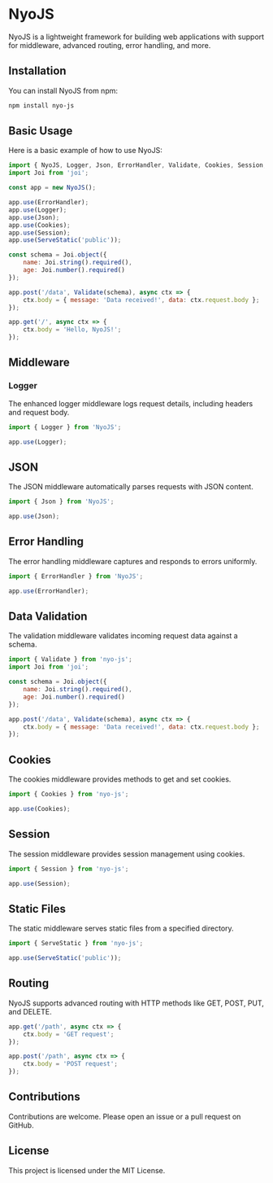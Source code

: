 # NyoJS

NyoJS is a lightweight framework for building web applications with support for middleware, advanced routing, error handling, and more.

## Installation

You can install NyoJS from npm:

```sh
npm install nyo-js
```

## Basic Usage

Here is a basic example of how to use NyoJS:

```javascript
import { NyoJS, Logger, Json, ErrorHandler, Validate, Cookies, Session, ServeStatic } from 'nyo-js';
import Joi from 'joi';

const app = new NyoJS();

app.use(ErrorHandler);
app.use(Logger);
app.use(Json);
app.use(Cookies);
app.use(Session);
app.use(ServeStatic('public'));

const schema = Joi.object({
    name: Joi.string().required(),
    age: Joi.number().required()
});

app.post('/data', Validate(schema), async ctx => {
    ctx.body = { message: 'Data received!', data: ctx.request.body };
});

app.get('/', async ctx => {
    ctx.body = 'Hello, NyoJS!';
});
```

## Middleware

### Logger
The enhanced logger middleware logs request details, including headers and request body.

```javascript
import { Logger } from 'NyoJS';

app.use(Logger);
```

## JSON
The JSON middleware automatically parses requests with JSON content.

```javascript
import { Json } from 'NyoJS';

app.use(Json);
```

## Error Handling
The error handling middleware captures and responds to errors uniformly.

```javascript
import { ErrorHandler } from 'NyoJS';

app.use(ErrorHandler);
```

## Data Validation
The validation middleware validates incoming request data against a schema.

```javascript
import { Validate } from 'nyo-js';
import Joi from 'joi';

const schema = Joi.object({
    name: Joi.string().required(),
    age: Joi.number().required()
});

app.post('/data', Validate(schema), async ctx => {
    ctx.body = { message: 'Data received!', data: ctx.request.body };
});
```

## Cookies
The cookies middleware provides methods to get and set cookies.

```javascript
import { Cookies } from 'nyo-js';

app.use(Cookies);
```

## Session
The session middleware provides session management using cookies.

```javascript
import { Session } from 'nyo-js';

app.use(Session);
```

## Static Files
The static middleware serves static files from a specified directory.

```javascript
import { ServeStatic } from 'nyo-js';

app.use(ServeStatic('public'));
```

## Routing
NyoJS supports advanced routing with HTTP methods like GET, POST, PUT, and DELETE.

```javascript
app.get('/path', async ctx => {
    ctx.body = 'GET request';
});

app.post('/path', async ctx => {
    ctx.body = 'POST request';
});
```

## Contributions
Contributions are welcome. Please open an issue or a pull request on GitHub.

## License
This project is licensed under the MIT License.

